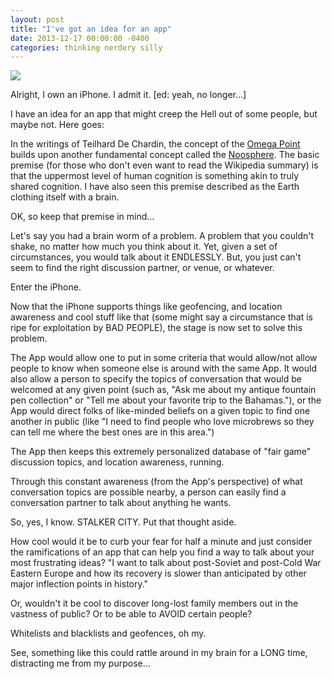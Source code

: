 ```yaml
---
layout: post
title: "I've got an idea for an app"
date: 2013-12-17 00:00:00 -0400
categories: thinking nerdery silly
---
```


<img src="{{site.baseurl}}/images/phone-app.jpg">

Alright, I own an iPhone. I admit it. [ed: yeah, no longer...]

I have an idea for an app that might creep the Hell out of some people, but maybe not. Here goes:

In the writings of Teilhard De Chardin, the concept of the [Omega Point](http://en.wikipedia.org/wiki/Omega_Point) builds upon another fundamental concept called the [Noosphere](http://en.wikipedia.org/wiki/Noosphere). The basic premise (for those who don't even want to read the Wikipedia summary) is that the uppermost level of human cognition is something akin to truly shared cognition. I have also seen this premise described as the Earth clothing itself with a brain.

OK, so keep that premise in mind...

Let's say you had a brain worm of a problem. A problem that you couldn't shake, no matter how much you think about it. Yet, given a set of circumstances, you would talk about it ENDLESSLY. But, you just can't seem to find the right discussion partner, or venue, or whatever.

Enter the iPhone.

Now that the iPhone supports things like geofencing, and location awareness and cool stuff like that (some might say a circumstance that is ripe for exploitation by BAD PEOPLE), the stage is now set to solve this problem.

The App would allow one to put in some criteria that would allow/not allow people to know when someone else is around with the same App. It would also allow a person to specify the topics of conversation that would be welcomed at any given point (such as, "Ask me about my antique fountain pen collection" or "Tell me about your favorite trip to the Bahamas."), or the App would direct folks of like-minded beliefs on a given topic to find one another in public (like "I need to find people who love microbrews so they can tell me where the best ones are in this area.")

The App then keeps this extremely personalized database of "fair game" discussion topics, and location awareness, running.

Through this constant awareness (from the App's perspective) of what conversation topics are possible nearby, a person can easily find a conversation partner to talk about anything he wants.

So, yes, I know. STALKER CITY. Put that thought aside.

How cool would it be to curb your fear for half a minute and just consider the ramifications of an app that can help you find a way to talk about your most frustrating ideas? "I want to talk about post-Soviet and post-Cold War Eastern Europe and how its recovery is slower than anticipated by other major inflection points in history."

Or, wouldn't it be cool to discover long-lost family members out in the vastness of public? Or to be able to AVOID certain people?

Whitelists and blacklists and geofences, oh my.

See, something like this could rattle around in my brain for a LONG time, distracting me from my purpose...
